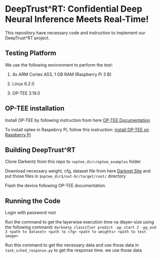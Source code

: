 
# DeepTrust^RT: Confidential Deep Neural Inference Meets Real-Time!

This repository have necessary code and instruction to implement our DeepTrust^RT project.

## Testing Platform

We use the following environment to perform the test:
1. 4x ARM Cortex A53, 1 GB RAM (Raspberry Pi 3 B)

3. Linux 6.2.0

3. OP-TEE 3.19.0

## OP-TEE installation

Install OP-TEE by following instruction from here [OP-TEE Documentation](https://optee.readthedocs.io/en/latest/building/index.html)

To install optee in Raspebrry Pi, follow this instruction: [install OP-TEE on Raspberry Pi](https://optee.readthedocs.io/en/latest/building/devices/rpi3.html)

## Building DeepTrust^RT 

Clone Darkentz from this repo to `<optee_dir>/optee_examples` folder

Download necessary weight, cfg, dataset file from here [Darknet Site](https://pjreddie.com/darknet/) and put those files in `$optee_dir$/out-br/target/root/` directory

Flash the device following OP-TEE documentation.

## Running the Code

Login with password root

Run the command to get the layerwise execution time na dlayer-size using the following command: `darknetp classifier predict -pp_start 2 -pp_end 3 <path to dataset> <path to cfg> <path to weights> <path to test image>`

Run this command to get the necessary data and use those data in `task_sched_response.py` to get the response time. we use those data




